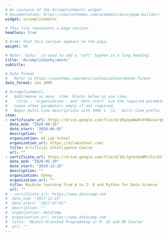 ```yaml
---
# An instance of the Accomplishments widget.
# Documentation: https://sourcethemes.com/academic/docs/page-builder/
widget: accomplishments

# This file represents a page section.
headless: true

# Order that this section appears on the page.
weight: 50

# Note: `&shy;` is used to add a 'soft' hyphen in a long heading.
title: 'Accomplish&shy;ments'
subtitle:

# Date format
#   Refer to https://wowchemy.com/docs/customization/#date-format
date_format: Jan 2006

# Accomplishments.
#   Add/remove as many `item` blocks below as you like.
#   `title`, `organization`, and `date_start` are the required parameters.
#   Leave other parameters empty if not required.
#   Begin multi-line descriptions with YAML's `|2-` multi-line prefix.
item:
- certificate_url: https://drive.google.com/file/d/1RyogaWwHc9YNQ2aorqNREjB8Bb-2bu0Z/view?usp=sharing
  date_end: "2020-09-15"
  date_start: "2020-06-01"
  description: ""
  organization: AI Lab School
  organization_url: https://ailabschool.com/
  title: Artificial Intelligence Course
  url: ""
- certificate_url: https://drive.google.com/file/d/1Oc7grbxEoNMlsTurQI7dGgSkusIVe-o8/view?usp=sharing
  date_end: "2020-01-30"
  date_start: "2019-12-15"
  description: ""
  organization: Udemy
  organization_url: ""
  title: Machine learning from A to Z: R and Python for Data Science
  url: ""
# - certificate_url: https://www.datacamp.com
#  date_end: "2017-12-21"
#  date_start: "2017-07-01"
#  description: ""
#  organization: DataCamp
#  organization_url: https://www.datacamp.com
#  title: 'Object-Oriented Programming in R: S3 and R6 Course'
#  url: ""
---
```

